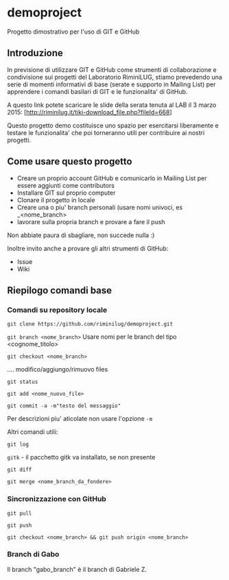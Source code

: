 # demoproject
Progetto dimostrativo per l'uso di GIT e GitHub


Introduzione
------------
In previsione di utilizzare GIT e GitHub come strumenti di collaborazione e condivisione sui progetti del Laboratorio RiminiLUG, stiamo prevedendo una serie di momenti informativi di base (serate e supporto in Mailing List) per apprendere i comandi basilari di GIT e le funzionalita' di GitHub.

A questo link potete scaricare le slide della serata tenuta al LAB il 3 marzo 2015:
[http://riminilug.it/tiki-download_file.php?fileId=668]

Questo progetto demo costituisce uno spazio per esercitarsi liberamente e testare le funzionalita' che poi torneranno utili per contribuire ai nostri progetti.

Come usare questo progetto
--------------------------

* Creare un proprio account GitHub e comunicarlo in Mailing List per essere aggiunti come contributors
* Installare GIT sul proprio computer
* Clonare il progetto in locale
* Creare una o piu' branch personali (usare nomi univoci, es <cognome>_<nome_branch>
* lavorare sulla propria branch e provare a fare il push

Non abbiate paura di sbagliare, non succede nulla :)

Inoltre invito anche a provare gli altri strumenti di GitHub:
* Issue
* Wiki

Riepilogo comandi base
----------------------

### Comandi su repository locale

`git clone https://github.com/riminilug/demoproject.git`

`git branch <nome_branch>`  Usare nomi per le branch del tipo <cognome_titolo>

`git checkout <nome_branch>`

.... modifico/aggiungo/rimuovo files

`git status`

`git add <nome_nuovo_file>`

`git commit -a -m"testo del messaggio"`

Per descrizioni piu' aticolate non usare l'opzione `-m`


Altri comandi utili:

`git log`

`gitk`  - il pacchetto gitk va installato, se non presente

`git diff`

`git merge <nome_branch_da_fondere>`


### Sincronizzazione con GitHub

`git pull`

`git push`

`git checkout <nome_branch> && git push origin <nome_branch>`

### Branch di Gabo 
Il branch "gabo_branch" è il branch di Gabriele Z.

